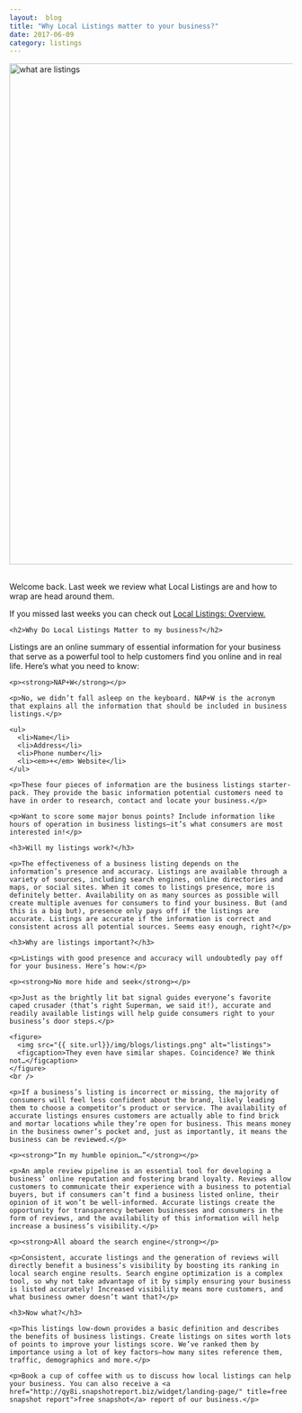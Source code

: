 ```yaml
---
layout:  blog
title: "Why Local Listings matter to your business?"
date: 2017-06-09
category: listings
---
```


<div class="row">
  <div class="col-sm-12">
    <img src="{{ site.url}}/img/blogs/whatarelistings.png" alt="what are listings" width="890px">
  </div>
</div>
<br />

<div class="row">
  <div class="col-sm-12">
    <p>Welcome back. Last week we review what Local Listings are and how to wrap are head around them.</p>
    <p>If you missed last weeks you can check out <a href="{{ site.baseurl }}{% post_url 2017-06-02-local-listing %}">Local Listings: Overview.</a></p>

    <h2>Why Do Local Listings Matter to my business?</h2>
  </div>
</div>

<div class="row">
  <div class="col-sm-12">
    <p>Listings are an online summary of essential information for your business that serve as a powerful tool to help customers find you online and in real life. Here’s what you need to know:</p>

    <p><strong>NAP+W</strong></p>

    <p>No, we didn’t fall asleep on the keyboard. NAP+W is the acronym that explains all the information that should be included in business listings.</p>

    <ul>
      <li>Name</li>
      <li>Address</li>
      <li>Phone number</li>
      <li><em>+</em> Website</li>
    </ul>

    <p>These four pieces of information are the business listings starter-pack. They provide the basic information potential customers need to have in order to research, contact and locate your business.</p>

    <p>Want to score some major bonus points? Include information like hours of operation in business listings—it’s what consumers are most interested in!</p>

    <h3>Will my listings work?</h3>

    <p>The effectiveness of a business listing depends on the information’s presence and accuracy. Listings are available through a variety of sources, including search engines, online directories and maps, or social sites. When it comes to listings presence, more is definitely better. Availability on as many sources as possible will create multiple avenues for consumers to find your business. But (and this is a big but), presence only pays off if the listings are accurate. Listings are accurate if the information is correct and consistent across all potential sources. Seems easy enough, right?</p>

    <h3>Why are listings important?</h3>

    <p>Listings with good presence and accuracy will undoubtedly pay off for your business. Here’s how:</p>

    <p><strong>No more hide and seek</strong></p>

    <p>Just as the brightly lit bat signal guides everyone’s favorite caped crusader (that’s right Superman, we said it!), accurate and readily available listings will help guide consumers right to your business’s door steps.</p>

    <figure>
      <img src="{{ site.url}}/img/blogs/listings.png" alt="listings">
      <figcaption>They even have similar shapes. Coincidence? We think not…</figcaption>
    </figure>
    <br />

    <p>If a business’s listing is incorrect or missing, the majority of consumers will feel less confident about the brand, likely leading them to choose a competitor’s product or service. The availability of accurate listings ensures customers are actually able to find brick and mortar locations while they’re open for business. This means money in the business owner’s pocket and, just as importantly, it means the business can be reviewed.</p>

    <p><strong>“In my humble opinion…”</strong></p>

    <p>An ample review pipeline is an essential tool for developing a business’ online reputation and fostering brand loyalty. Reviews allow customers to communicate their experience with a business to potential buyers, but if consumers can’t find a business listed online, their opinion of it won’t be well-informed. Accurate listings create the opportunity for transparency between businesses and consumers in the form of reviews, and the availability of this information will help increase a business’s visibility.</p>

    <p><strong>All aboard the search engine</strong></p>

    <p>Consistent, accurate listings and the generation of reviews will directly benefit a business’s visibility by boosting its ranking in local search engine results. Search engine optimization is a complex tool, so why not take advantage of it by simply ensuring your business is listed accurately! Increased visibility means more customers, and what business owner doesn’t want that?</p>

    <h3>Now what?</h3>

    <p>This listings low-down provides a basic definition and describes the benefits of business listings. Create listings on sites worth lots of points to improve your listings score. We’ve ranked them by importance using a lot of key factors—how many sites reference them, traffic, demographics and more.</p>

    <p>Book a cup of coffee with us to discuss how local listings can help your business. You can also receive a <a href="http://qy8i.snapshotreport.biz/widget/landing-page/" title=free snapshot report">free snapshot</a> report of our business.</p>
  </div>
</div>
